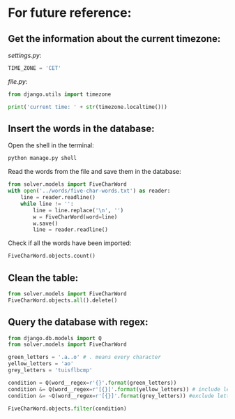 # For future reference:
## Get the information about the current timezone:

*settings.py*:
```py
TIME_ZONE = 'CET'
```

*file.py*:
```py
from django.utils import timezone

print('current time: ' + str(timezone.localtime()))
```

## Insert the words in the database:
Open the shell in the terminal:
```py
python manage.py shell
```

Read the words from the file and save them in the database:
```py
from solver.models import FiveCharWord
with open('../words/five-char-words.txt') as reader:
    line = reader.readline()
    while line != '':
        line = line.replace('\n', '')
        w = FiveCharWord(word=line)
        w.save()
        line = reader.readline()
```
Check if all the words have been imported:
```py
FiveCharWord.objects.count()
```

## Clean the table:
```py
from solver.models import FiveCharWord
FiveCharWord.objects.all().delete()
```

## Query the database with regex:
```py
from django.db.models import Q
from solver.models import FiveCharWord

green_letters = '.a..o' # . means every character
yellow_letters = 'ao'
grey_letters = 'tuisflbcmp'

condition = Q(word__regex=r'{}'.format(green_letters)) 
condition &= Q(word__regex=r'[{}]'.format(yellow_letters)) # include letters
condition &= ~Q(word__regex=r'[{}]'.format(grey_letters)) #exclude letters

FiveCharWord.objects.filter(condition)
```